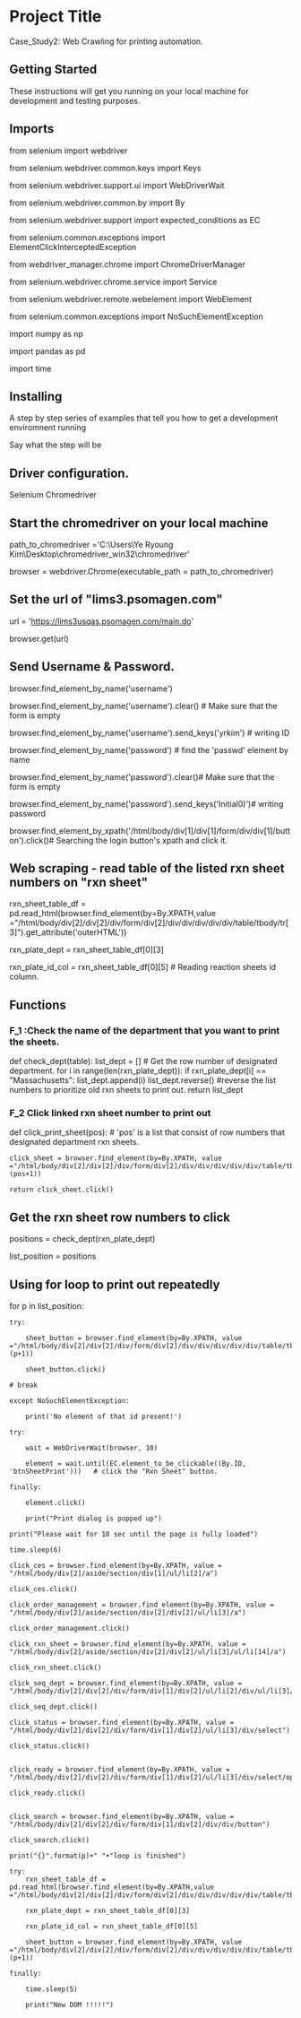 # Project Title
Case_Study2: Web Crawling for printing automation.

## Getting Started

These instructions will get you running on your local machine for development and testing purposes.

## Imports

from selenium import webdriver

from selenium.webdriver.common.keys import Keys

from selenium.webdriver.support.ui import WebDriverWait

from selenium.webdriver.common.by import By

from selenium.webdriver.support import expected_conditions as EC

from selenium.common.exceptions import ElementClickInterceptedException

from webdriver_manager.chrome import ChromeDriverManager

from selenium.webdriver.chrome.service import Service

from selenium.webdriver.remote.webelement import WebElement

from selenium.common.exceptions import NoSuchElementException

import numpy as np

import pandas as pd

import time

## Installing

A step by step series of examples that tell you how to get a development enviromnent running

Say what the step will be

## Driver configuration.
Selenium 
Chromedriver

## Start the chromedriver on your local machine

path_to_chromedriver ='C:\\Users\\Ye Ryoung Kim\\Desktop\\chromedriver_win32\\chromedriver'

browser = webdriver.Chrome(executable_path = path_to_chromedriver)

## Set the url of "lims3.psomagen.com"

url = 'https://lims3usqas.psomagen.com/main.do'

browser.get(url)

## Send Username &  Password.

browser.find_element_by_name('username')

browser.find_element_by_name('username').clear() # Make sure that the form is empty

browser.find_element_by_name('username').send_keys('yrkim') # writing ID 

browser.find_element_by_name('password') # find the 'passwd' element by name

browser.find_element_by_name('password').clear()# Make sure that the form is empty

browser.find_element_by_name('password').send_keys('Initial0)')# writing password

browser.find_element_by_xpath('/html/body/div[1]/div[1]/form/div/div[1]/button').click()# Searching the login button's xpath and click it.

## Web scraping - read table of the listed rxn sheet numbers on "rxn sheet"

rxn_sheet_table_df = pd.read_html(browser.find_element(by=By.XPATH,value ="/html/body/div[2]/div[2]/div/form/div[2]/div/div/div/div/div/table/tbody/tr[3]").get_attribute('outerHTML'))

rxn_plate_dept = rxn_sheet_table_df[0][3]

rxn_plate_id_col = rxn_sheet_table_df[0][5] # Reading reaction sheets id column.

## Functions

### F_1 :Check the name of the department that you want to print the sheets.

def check_dept(table):
    list_dept = []  # Get the row number of designated department.
    for i in range(len(rxn_plate_dept)):
        if rxn_plate_dept[i] == "Massachusetts":
            list_dept.append(i)
    list_dept.reverse() #reverse the list numbers to prioritize old rxn sheets to print out.
    return list_dept
    
### F_2 Click linked rxn sheet number to print out

def click_print_sheet(pos): # 'pos' is a list that consist of row numbers that designated department rxn sheets.

    click_sheet = browser.find_element(by=By.XPATH, value ="/html/body/div[2]/div[2]/div/form/div[2]/div/div/div/div/div/table/tbody/tr[3]/td/div/div[1]/table/tbody/tr[%d]/td[4]/b/u"%(pos+1))
    
    return click_sheet.click()
    
## Get the rxn sheet row numbers to click

positions = check_dept(rxn_plate_dept)

list_position = positions

## Using for loop to print out repeatedly

for p in list_position:

    try:
    
        sheet_button = browser.find_element(by=By.XPATH, value ="/html/body/div[2]/div[2]/div/form/div[2]/div/div/div/div/div/table/tbody/tr[3]/td/div/div[1]/table/tbody/tr[%d]/td[4]/b/u"%(p+1))
        
        sheet_button.click()
        
    # break
    
    except NoSuchElementException:
    
        print('No element of that id present!')
        
    try:
    
        wait = WebDriverWait(browser, 10)
        
        element = wait.until(EC.element_to_be_clickable((By.ID, 'btnSheetPrint')))   # click the "Rxn Sheet" button.
        
    finally:
    
        element.click()
        
        print("Print dialog is popped up")
        
    print("Please wait for 10 sec until the page is fully loaded")
    
    time.sleep(6)

    click_ces = browser.find_element(by=By.XPATH, value = "/html/body/div[2]/aside/section/div[1]/ul/li[2]/a")
    
    click_ces.click()
        
    click_order_management = browser.find_element(by=By.XPATH, value = "/html/body/div[2]/aside/section/div[2]/div[2]/ul/li[3]/a")
    
    click_order_management.click()
    
    click_rxn_sheet = browser.find_element(by=By.XPATH, value = "/html/body/div[2]/aside/section/div[2]/div[2]/ul/li[3]/ul/li[14]/a")
    
    click_rxn_sheet.click()
    
    click_seq_dept = browser.find_element(by=By.XPATH, value = "/html/body/div[2]/div[2]/div/form/div[1]/div[2]/ul/li[2]/div/ul/li[3]/label")
    
    click_seq_dept.click()
    
    click_status = browser.find_element(by=By.XPATH, value = "/html/body/div[2]/div[2]/div/form/div[1]/div[2]/ul/li[3]/div/select")
    
    click_status.click()
    
    
    click_ready = browser.find_element(by=By.XPATH, value = "/html/body/div[2]/div[2]/div/form/div[1]/div[2]/ul/li[3]/div/select/option[2]")
    
    click_ready.click()
    
    
    click_search = browser.find_element(by=By.XPATH, value = "/html/body/div[2]/div[2]/div/form/div[1]/div[2]/div/div/button")
    
    click_search.click()
    
    print("{}".format(p)+" "+"loop is finished")
    
    try:
        rxn_sheet_table_df = pd.read_html(browser.find_element(by=By.XPATH,value ="/html/body/div[2]/div[2]/div/form/div[2]/div/div/div/div/div/table/tbody/tr[3]").get_attribute('outerHTML'))
        
        rxn_plate_dept = rxn_sheet_table_df[0][3]
        
        rxn_plate_id_col = rxn_sheet_table_df[0][5]
        
        sheet_button = browser.find_element(by=By.XPATH, value ="/html/body/div[2]/div[2]/div/form/div[2]/div/div/div/div/div/table/tbody/tr[3]/td/div/div[1]/table/tbody/tr[%d]/td[4]/b/u"%(p+1))
    
    finally:
    
        time.sleep(5)
        
        print("New DOM !!!!!")
    
    















